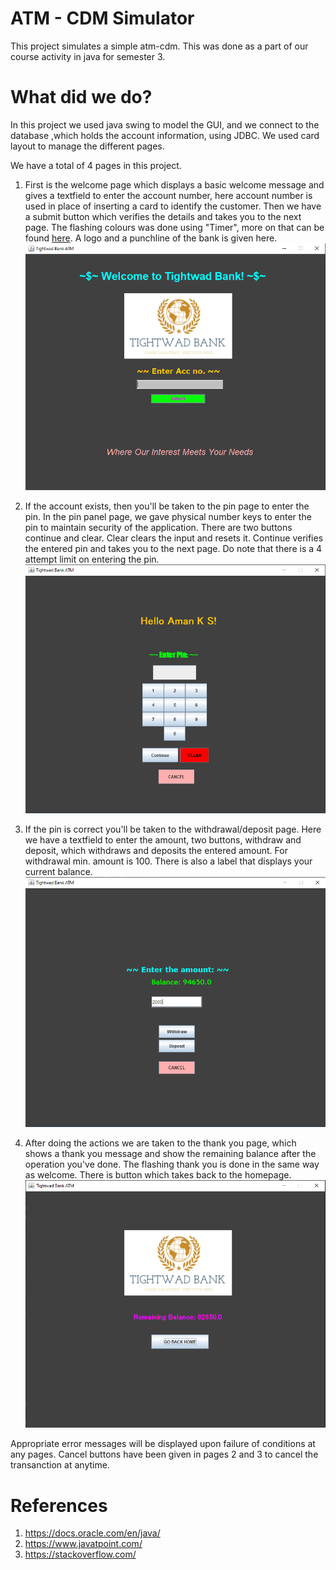 # ATM - CDM Simulator

This project simulates a simple atm-cdm. This was done as a part of our course activity in java for semester 3. 

# What did we do?

In this project we used java swing to model the GUI, and we connect to the database ,which holds the account information, using JDBC. We used card layout to manage the different pages.

We have a total of 4 pages in this project.

1. First is the welcome page which displays a basic welcome message and gives a textfield to enter the account number, here account number is used in place of inserting a card to identify the customer. Then we have a submit button which verifies the details and takes you to the next page. The flashing colours was done using "Timer", more on that can be found [here](https://docs.oracle.com/javase/tutorial/uiswing/misc/timer.html). A logo and a punchline of the bank is given here.
![SS1](resources\ss1.PNG)

2. If the account exists, then you'll be taken to the pin page to enter the pin. In the pin panel page, we gave physical number keys to enter the pin to maintain security of the application. There are two buttons continue and clear. Clear clears the input and resets it. Continue verifies the entered pin and takes you to the next page. Do note that there is a 4 attempt limit on entering the pin.
![SS2](resources\ss2.PNG)

3. If the pin is correct you'll be taken to the withdrawal/deposit page. Here we have a textfield to enter the amount, two buttons, withdraw and deposit, which withdraws and deposits the entered amount. For withdrawal min. amount is 100. There is also a label that displays your current balance.
![SS3](resources\ss3.PNG)

4. After doing the actions we are taken to the thank you page, which shows a thank you message and show the remaining balance after the operation you've done. The flashing thank you is done in the same way as welcome. There is button which takes back to the homepage.
![SS4](resources\ss4.PNG)

Appropriate error messages will be displayed upon failure of conditions at any pages. Cancel buttons have been given in pages 2 and 3 to cancel the transanction at anytime.

# References

1. https://docs.oracle.com/en/java/
2. https://www.javatpoint.com/
3. https://stackoverflow.com/ 

